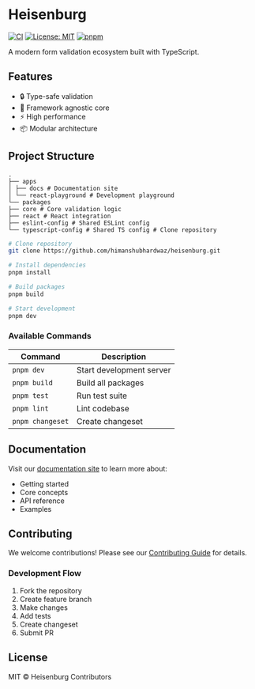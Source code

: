 # Heisenburg

[![CI](https://github.com/himanshubhardwaz/heisenburg/actions/workflows/ci.yml/badge.svg)](https://github.com/himanshubhardwaz/heisenburg/actions/workflows/ci.yml)
[![License: MIT](https://img.shields.io/badge/License-MIT-yellow.svg)](https://opensource.org/licenses/MIT)
[![pnpm](https://img.shields.io/badge/maintained%20with-pnpm-cc00ff.svg)](https://pnpm.io/)

A modern form validation ecosystem built with TypeScript.

## Features

- 🔒 Type-safe validation
- 🎯 Framework agnostic core
- ⚡️ High performance
- 📦 Modular architecture

## Project Structure

```
.
├── apps
│ ├── docs # Documentation site
│ └── react-playground # Development playground
└── packages
├── core # Core validation logic
├── react # React integration
├── eslint-config # Shared ESLint config
└── typescript-config # Shared TS config # Clone repository
```

```sh
# Clone repository
git clone https://github.com/himanshubhardwaz/heisenburg.git

# Install dependencies
pnpm install

# Build packages
pnpm build

# Start development
pnpm dev
```

### Available Commands

| Command          | Description              |
| ---------------- | ------------------------ |
| `pnpm dev`       | Start development server |
| `pnpm build`     | Build all packages       |
| `pnpm test`      | Run test suite           |
| `pnpm lint`      | Lint codebase            |
| `pnpm changeset` | Create changeset         |

## Documentation

Visit our [documentation site](https://heisenburg.dev) to learn more about:

- Getting started
- Core concepts
- API reference
- Examples

## Contributing

We welcome contributions! Please see our [Contributing Guide](CONTRIBUTING.md) for details.

### Development Flow

1. Fork the repository
2. Create feature branch
3. Make changes
4. Add tests
5. Create changeset
6. Submit PR

## License

MIT © Heisenburg Contributors

